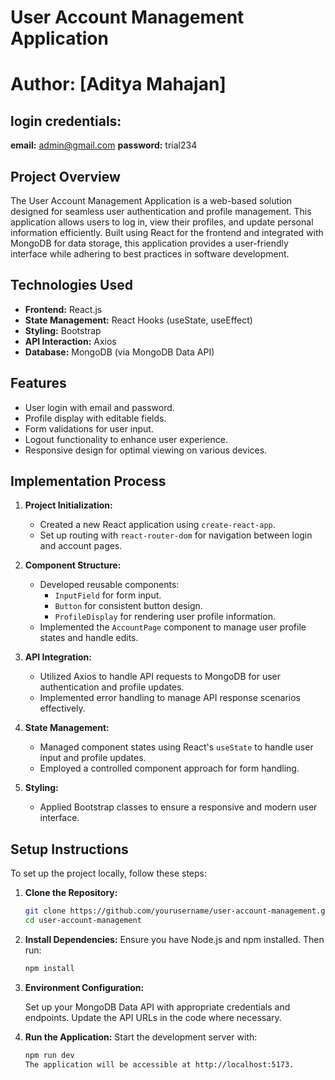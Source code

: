 # User Account Management Application

# Author: [Aditya Mahajan]

## login credentials: 
**email:** admin@gmail.com
**password:** trial234

## Project Overview

The User Account Management Application is a web-based solution designed for seamless user authentication and profile management. This application allows users to log in, view their profiles, and update personal information efficiently. Built using React for the frontend and integrated with MongoDB for data storage, this application provides a user-friendly interface while adhering to best practices in software development.

## Technologies Used

- **Frontend:** React.js
- **State Management:** React Hooks (useState, useEffect)
- **Styling:** Bootstrap
- **API Interaction:** Axios
- **Database:** MongoDB (via MongoDB Data API)

## Features

- User login with email and password.
- Profile display with editable fields.
- Form validations for user input.
- Logout functionality to enhance user experience.
- Responsive design for optimal viewing on various devices.

## Implementation Process

1. **Project Initialization:** 
   - Created a new React application using `create-react-app`.
   - Set up routing with `react-router-dom` for navigation between login and account pages.

2. **Component Structure:**
   - Developed reusable components: 
     - `InputField` for form input.
     - `Button` for consistent button design.
     - `ProfileDisplay` for rendering user profile information.
   - Implemented the `AccountPage` component to manage user profile states and handle edits.

3. **API Integration:**
   - Utilized Axios to handle API requests to MongoDB for user authentication and profile updates.
   - Implemented error handling to manage API response scenarios effectively.

4. **State Management:**
   - Managed component states using React's `useState` to handle user input and profile updates.
   - Employed a controlled component approach for form handling.

5. **Styling:**
   - Applied Bootstrap classes to ensure a responsive and modern user interface.

## Setup Instructions

To set up the project locally, follow these steps:

1. **Clone the Repository:**
   ```bash
   git clone https://github.com/yourusername/user-account-management.git
   cd user-account-management
2. **Install Dependencies:** 
    Ensure you have Node.js and npm installed. 
    Then run:

    ```bash
    npm install

3. **Environment Configuration:**

    Set up your MongoDB Data API with appropriate credentials and endpoints.
    Update the API URLs in the code where necessary.

4. **Run the Application:**
    Start the development server with:

    ```bash
    npm run dev
    The application will be accessible at http://localhost:5173.
